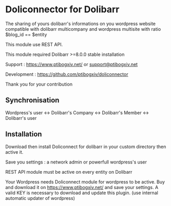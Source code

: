 Doliconnector for Dolibarr
=========

The sharing of yours dolibarr's informations on you wordpress website compatible with dolibarr multicompany and wordpress multisite with ratio $blog_id == $entity

This module use REST API.

This module required Dolibarr >=8.0.0 stable installation

Support :  <https://www.ptibogxiv.net/> or <support@ptibogxiv.net>

Development :  <https://github.com/ptibogxiv/doliconnector> 

Thank you for your contribution

Synchronisation
---------

Wordpress's user <-> Dolibarr's Company <-> Dolibarr's Member <-> Dolibarr's user

Installation
---------

Download then install Doliconnect for dolibarr in your custom directory then active it.

Save you settings : a network admin or powerfull wordpress's user

REST API module must be active on every entity on Dolibarr

Your Wordpress needs Doliconnect module for wordpress to be active. Buy and download it on <https://www.ptibogxiv.net/> and save your settings.
A valid KEY is necessary to download and update this plugin. (use internal automatic updater of wordpress)